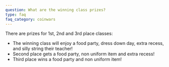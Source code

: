 ```yaml
---
question: What are the winning class prizes?
type: faq
faq_category: coinwars
---
```

There are prizes for 1st, 2nd and 3rd place classes:
- The winning class will enjoy a food party, dress down day, extra recess, and silly string their teacher! 
- Second place gets a food party, non uniform item and extra recess! 
- Third place wins a food party and non uniform item!

